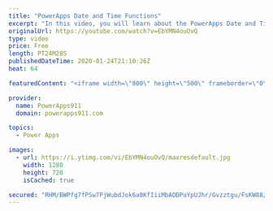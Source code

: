 ```yaml
---
title: "PowerApps Date and Time Functions"
excerpt: "In this video, you will learn about the PowerApps Date and Time functions. We cover Today(), Now(), datetimevalue, datediff, dateadd, and more.   Formula Reference https://docs.microsoft.com/en-us/powerapps/maker/canvas-apps/formula-reference  For PowerApps help or training check out https://www.PowerApps911.com"
originalUrl: https://youtube.com/watch?v=EbYMN4ouOvQ
type: video
price: Free
length: PT24M28S
publishedDateTime: 2020-01-24T21:10:26Z
heat: 64

featuredContent: "<iframe width=\"800\" height=\"500\" frameborder=\"0\" src=\"https://www.youtube.com/embed/EbYMN4ouOvQ\" allow=\"accelerometer; autoplay; encrypted-media; gyroscope; picture-in-picture\" allowfullscreen></iframe>"

provider:
  name: PowerApps911
  domain: powerapps911.com

topics:
  - Power Apps

images:
  - url: https://i.ytimg.com/vi/EbYMN4ouOvQ/maxresdefault.jpg
    width: 1280
    height: 720
    isCached: true

secured: "RHM/BWPfg7fPSw7PjWubdJok6a0KfIiiMbAODPuYpUJhr/Gvzztgu/FsKW88/AWlp3M6LF0qTbphyITH3fbLFtv1Ja8WZlJ4Nv2QkJehnqxzWV5qmXbqugcqZW4quXWfuo3d19XzObCegpvb7ipkJfpiIHVeH4lWK+7MbT/JYDIkb+0LOymopAIzFzgPE5YDP/mDmkVIzwGkVLMsPrDY/gryaJP6i3t5SIGycLQ+Hdtn5ZCz3KMNWx3Dv0TBB2iZi48Q+U2/IhJlRn9bIgQYRsPsSflnsbCYp7yYgXliw78rusoJ1T2cmqXJCGNjFoAzOIPmNmq9y7bVD00vOdsTUKWwP8rDvTi8f6XiCxcIscDI+c9gd2KnzfBSCc2dD7zLuzMACRYkfF+apV2a1Tu69oss4zBFdFib0WmM4cPgjYs=;W+qofkqESecsZzL+6OuRzA=="
---
```


